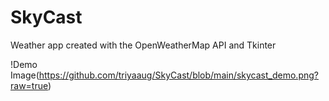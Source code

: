 # SkyCast

Weather app created with the OpenWeatherMap API and Tkinter

!Demo Image(https://github.com/triyaaug/SkyCast/blob/main/skycast_demo.png?raw=true)
